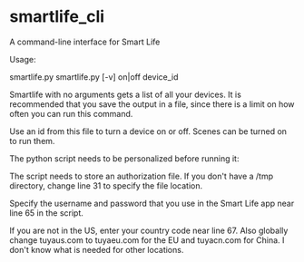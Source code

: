 # smartlife_cli

A command-line interface for Smart Life


Usage:

smartlife.py
smartlife.py [-v] on|off device_id

Smartlife with no arguments gets a list of all your devices.  It is recommended that you save the output in a file, since there is a limit on how often you can run this command.

Use an id from this file to turn a device on or off.  Scenes can be turned on to run them.

The python script needs to be personalized before running it:

The script needs to store an authorization file.  If you don't have a /tmp directory, change line 31 to specify the file location.

Specify the username and password that you use in the Smart Life app near line 65 in the script.

If you are not in the US, enter your country code near line 67.  Also globally change tuyaus.com to tuyaeu.com for the EU and tuyacn.com for China.  I don't know what is needed for other locations.
